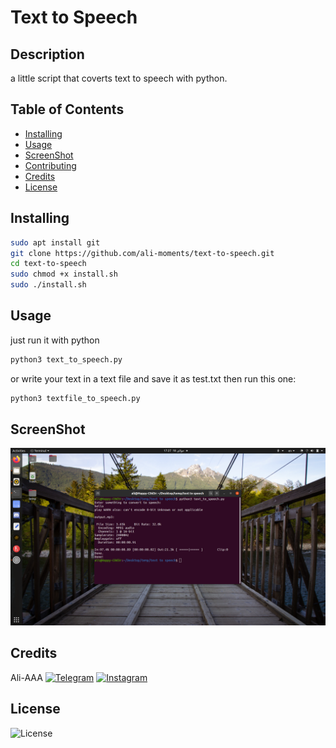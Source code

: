 # Text to Speech

## Description
a little script that coverts text to speech with python.

## Table of Contents
* [Installing](https://github.com/ali-moments/text-to-speech#installing)
* [Usage](https://github.com/ali-moments/text-to-speech#usage)
* [ScreenShot](https://github.com/ali-moments/text-to-speech#screenshot)
* [Contributing](https://github.com/ali-moments/text-to-speech#contributing)
* [Credits](https://github.com/ali-moments/text-to-speech#credits)
* [License](https://github.com/ali-moments/text-to-speech#license)

## Installing
```bash
sudo apt install git
git clone https://github.com/ali-moments/text-to-speech.git
cd text-to-speech
sudo chmod +x install.sh
sudo ./install.sh
```

## Usage
just run it with python
```bash
python3 text_to_speech.py
```
or write your text in a text file and save it as test.txt then run this one:
```bash
python3 textfile_to_speech.py
```

## ScreenShot
![screenshot](screenshot.png)

## Credits
Ali-AAA
[![Telegram](https://img.shields.io/static/v1.svg?label=Telegram&message=@happy_c0d3r&color=grey&logo=telegram&labelColor=0088ff&style=social)](https://t.me/happy_c0d3r)
[![Instagram](https://img.shields.io/badge/Instagram-follow-0088ff.svg?logo=instagram&logoColor=white)](https://www.instagram.com/ali_aaa_3351/)

## License
![License](https://img.shields.io/github/license/ali-moments/text-to-speech.git)

